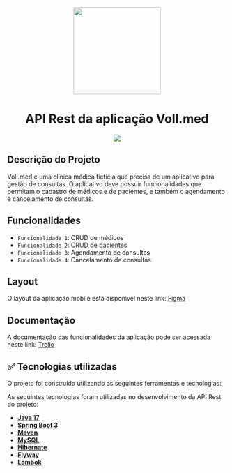 <div align="center">
    <img src="https://github.com/lariandrade/voll.med/assets/44838761/34c4dfcb-ea18-40b7-b041-480889a7eb99" weight="250" height="200"/>
    <h1 align="center">API Rest da aplicação Voll.med </h1>
</div>

<div align="center">
<img src="http://img.shields.io/static/v1?label=STATUS&message=FINALIZADO&color=GREEN&style=for-the-badge"/>
</div>


## Descrição do Projeto
Voll.med é uma clínica médica fictícia que precisa de um aplicativo para gestão de consultas. 
O aplicativo deve possuir funcionalidades que permitam o cadastro de médicos e de pacientes, e também o agendamento e cancelamento de consultas.

## Funcionalidades
- `Funcionalidade 1`: CRUD de médicos
- `Funcionalidade 2`: CRUD de pacientes
- `Funcionalidade 3`: Agendamento de consultas
- `Funcionalidade 4`: Cancelamento de consultas

## Layout

O layout da aplicação mobile está disponível neste link: <a href="https://www.figma.com/file/N4CgpJqsg7gjbKuDmra3EV/Voll.med">Figma</a>

## Documentação

A documentação das funcionalidades da aplicação pode ser acessada neste link: <a href="https://trello.com/b/O0lGCsKb/api-voll-med">Trello</a>

## ✅ Tecnologias utilizadas

O projeto foi construído utilizando as seguintes ferramentas e tecnologias:

As seguintes tecnologias foram utilizadas no desenvolvimento da API Rest do projeto:

- **[Java 17](https://www.oracle.com/java)**
- **[Spring Boot 3](https://spring.io/projects/spring-boot)**
- **[Maven](https://maven.apache.org)**
- **[MySQL](https://www.mysql.com)**
- **[Hibernate](https://hibernate.org)**
- **[Flyway](https://flywaydb.org)**
- **[Lombok](https://projectlombok.org)**

